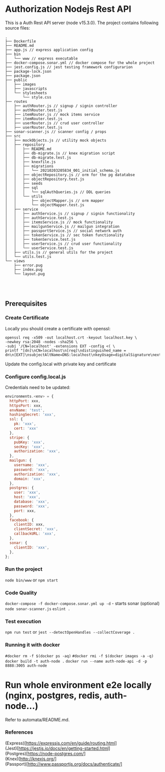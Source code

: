 # Authorization Nodejs Rest API

This is a Auth Rest API server (node v15.3.0).
The project contains following source files:
```
.
├── Dockerfile
├── README.md
├── app.js // express application config
├── bin
│   └── www // express executable
├── docker-compose.sonar.yml // docker compose for the whole project
├── jest.config.js // jest testing framework configurarion
├── package-lock.json 
├── package.json
├── public
│   ├── images
│   ├── javascripts
│   └── stylesheets
│       └── style.css
├── routes
│   ├── authRouter.js // signup / signin controller
│   ├── authRouter.test.js
│   ├── itemRouter.js // mock items service
│   ├── itemRouter.test.js
│   ├── userRouter.js // crud user controller
│   ├── userRouter.test.js
├── sonar-scanner.js // scanner config / props
├── src
│   ├── mockObjects.js // utility mock objects
│   ├── repository
│   │   ├── README.md
│   │   ├── db-migrate.js // knex migration script
│   │   ├── db-migrate.test.js
│   │   ├── knexfile.js
│   │   ├── migrations
│   │   │   └── 20210203205834_001_initial_schema.js
│   │   ├── objectRepository.js // orm for the pg datatabse
│   │   ├── objectRepository.test.js
│   │   ├── seeds
│   │   ├── sql
│   │   │   └── sqlAuthQueries.js // DDL queries
│   │   └── utils
│   │       ├── objectMapper.js // orm mapper
│   │       └── objectMapper.test.js
│   ├── service
│   │   ├── authService.js // signup / signin functionality
│   │   ├── authService.test.js 
│   │   ├── itemsService.js // mock functionality
│   │   ├── mailgunService.js // mailgun integration
│   │   ├── passportService.js // social network auth
│   │   ├── tokenService.js // sec token functionality
│   │   ├── tokenService.test.js
│   │   ├── userService.js // crud user functionality
│   │   └── userService.test.js
│   ├── utils.js // general utils for the project
│   └── utils.test.js
└── views
    ├── error.pug
    ├── index.pug
    └── layout.pug
```
&nbsp;  
&nbsp;  

## Prerequisites 
### Create Certificate
Locally you should create a certificate with openssl:
```shell
openssl req -x509 -out localhost.crt -keyout localhost.key \
-newkey rsa:2048 -nodes -sha256 \
-subj '/CN=localhost' -extensions EXT -config <( \
printf "[dn]\nCN=localhost\n[req]\ndistinguished_name = dn\n[EXT]\nsubjectAltName=DNS:localhost\nkeyUsage=digitalSignature\nextendedKeyUsage=serverAuth")
```
Update the config.local with private key and certificate
### Configure config.local.js
Credentials need to be updated: 
```javascript
environments.<env> = {
  httpPort: xxx,
  httpsPort: xxx,
  envName: 'test',
  hashingSecret: 'xxx',
  ssl: {
    pk: 'xxx',
    cert: 'xxx'
  },
  stripe: {
    pubKey: 'xxx',
    secKey: 'xxx',
    authorization: 'xxx',
  },
  mailgun: {
    username: 'xxx',
    password: 'xxx',
    authorization: 'xxx',
    domain: 'xxx',
  },
  postgres: {
    user: 'xxx',
    host: 'xxx',
    database: 'xxx',
    password: 'xxx',
    port: xxx,
  },
  facebook: {
    clientID: xxx,
    clientSecret: 'xxx',
    callbackURL: 'xxx',
  },
  sonar: {
    clientID: 'xxx',
  },
};
```

### Run the project  
`node bin/www` or `npm start`

### Code Quality
`docker-compose -f docker-compose.sonar.yml up -d` - starts sonar (optional)
`node sonar-scanner.js`
`eslint .`

### Test execution
`npm run test` or `jest --detectOpenHandles --collectCoverage .`

### Running it with docker 
`#docker rm -f $(docker ps -aq)`
`#docker rmi -f $(docker images -a -q)`
`docker build -t auth-node .`
`docker run --name auth-node-api -d -p 8888:3005 auth-node`

# Run whole environment e2e locally (nginx, postgres, redis, auth-node...)
Refer to automata/README.md.

### References
(Express)[https://expressjs.com/en/guide/routing.html]  
(Jest)[https://jestjs.io/docs/en/getting-started.html]   
(Postgres)[https://node-postgres.com/]   
(Knex)[http://knexjs.org/]  
(Passport)[http://www.passportjs.org/docs/authenticate/]  

